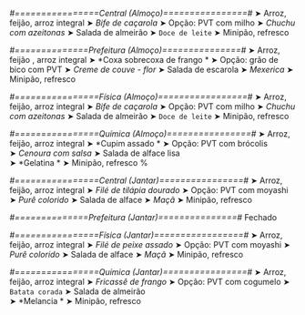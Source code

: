 
*#================Central (Almoço)================#*
➤ Arroz, feijão, arroz integral
➤ *Bife de caçarola*
➤ Opção: PVT com milho
➤ *Chuchu com azeitonas*
➤ Salada de almeirão
➤ `Doce de leite`
➤ Minipão, refresco

*#==============Prefeitura (Almoço)===============#*
➤ Arroz, feijão , arroz integral 
➤ *Coxa sobrecoxa de frango *
➤ Opção: grão de bico com PVT 
➤ *Creme de couve - flor*
➤ Salada de escarola
➤ *Mexerica*
➤ Minipão, refresco 

*#================Física (Almoço)=================#*
➤ Arroz, feijão, arroz integral
➤ *Bife de caçarola*
➤ Opção: PVT com milho
➤ *Chuchu com azeitonas*
➤ Salada de almeirão
➤ `Doce de leite`
➤ Minipão, refresco

*#================Química (Almoço)================#*
➤ Arroz, feijão, arroz integral
➤ *Cupim assado *
➤ Opção: PVT com brócolis  
➤ *Cenoura com salsa*
➤ Salada de alface lisa    
➤ *Gelatina *
➤ Minipão, refresco
%

*#================Central (Jantar)================#*
➤ Arroz, feijão, arroz integral
➤ *Filé de tilápia dourado*
➤ Opção: PVT com moyashi
➤ *Purê colorido*
➤ Salada de alface
➤ *Maçã*
➤ Minipão, refresco

*#==============Prefeitura (Jantar)===============#*
Fechado

*#================Física (Jantar)=================#*
➤ Arroz, feijão, arroz integral
➤ *Filé de peixe assado*
➤ Opção: PVT com moyashi
➤ *Purê colorido*
➤ Salada de alface
➤ *Maçã*
➤ Minipão, refresco

*#================Química (Jantar)================#*
➤ Arroz, feijão, arroz integral
➤ *Fricassê de frango*
➤ Opção: PVT com cogumelo 
➤ `Batata corada`
➤ Salada de almeirão   
➤ *Melancia *
➤ Minipão, refresco
